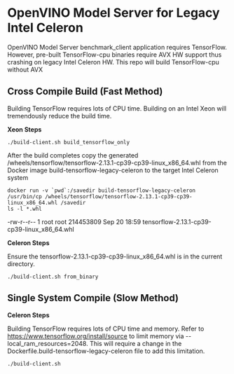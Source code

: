 # OpenVINO Model Server for Legacy Intel Celeron

OpenVINO Model Server benchmark_client application requires TensorFlow. However, pre-built TensorFlow-cpu binaries require AVX HW support thus crashing on legacy Intel Celeron HW. This repo will build TensorFlow-cpu without AVX


## Cross Compile Build (Fast Method)

Building TensorFlow requires lots of CPU time. Building on an Intel Xeon will tremendously reduce the build time.

<b>Xeon Steps</b>

```
./build-client.sh build_tensorflow_only
```

After the build completes copy the generated /wheels/tensorflow/tensorflow-2.13.1-cp39-cp39-linux_x86_64.whl from the Docker image build-tensorflow-legacy-celeron to the target Intel Celeron system

```
docker run -v `pwd`:/savedir build-tensorflow-legacy-celeron /usr/bin/cp /wheels/tensorflow/tensorflow-2.13.1-cp39-cp39-linux_x86_64.whl /savedir
ls -l *.whl
```

-rw-r--r-- 1 root root 214453809 Sep 20 18:59 tensorflow-2.13.1-cp39-cp39-linux_x86_64.whl


<b>Celeron Steps</b>

Ensure the tensorflow-2.13.1-cp39-cp39-linux_x86_64.whl is in the current directory.

```
./build-client.sh from_binary
```

## Single System Compile (Slow Method)

<b>Celeron Steps</b>

Building TensorFlow requires lots of CPU time and memory. Refer to https://www.tensorflow.org/install/source to limit memory via --local_ram_resources=2048. This will require a change in the Dockerfile.build-tensorflow-legacy-celeron file to add this limitation.

```
./build-client.sh
```
